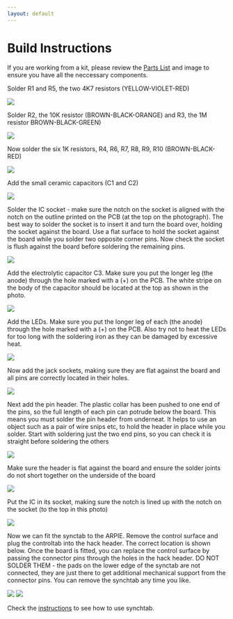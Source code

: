 ```yaml
---
layout: default
---
```


# Build Instructions

If you are working from a kit, please review the [Parts List](kit.html) and image to ensure you have all the neccessary components.<br>


Solder R1 and R5, the two 4K7 resistors (YELLOW-VIOLET-RED)

<img src="img/002.JPG">

Solder R2, the 10K resistor (BROWN-BLACK-ORANGE) and R3, the 1M resistor BROWN-BLACK-GREEN)

<img src="img/003.JPG">

Now solder the six 1K resistors, R4, R6, R7, R8, R9, R10  (BROWN-BLACK-RED) 

<img src="img/004.JPG">

Add the small ceramic capacitors (C1 and C2)

<img src="img/005.JPG">

Solder the IC socket - make sure the notch on the socket is aligned with the notch on the outline printed on the PCB (at the top on the photograph). The best way to solder the socket is to insert it and turn the board over, holding the socket against the board. Use a flat surface to hold the socket against the board while you solder two opposite corner pins. Now check the socket is flush against the board before soldering the remaining pins.

<img src="img/006.JPG">

Add the electrolytic capacitor C3. Make sure you put the longer leg (the anode) through the hole marked with a (+) on the PCB. The white stripe on the body of the capacitor should be located at the top as shown in the photo.

<img src="img/007.JPG">

Add the LEDs. Make sure you put the longer leg of each (the anode) through the hole marked with a (+) on the PCB. Also try not to heat the LEDs for too long with the soldering iron as they can be damaged by excessive heat.

<img src="img/008.JPG">

Now add the jack sockets, making sure they are flat against the board and all pins are correctly located in their holes.

<img src="img/009.JPG">

Next add the pin header. The plastic collar has been pushed to one end of the pins, so the full length of each pin can potrude below the board. This means you must solder the pin header from underneat. It helps to use an object such as a pair of wire snips etc, to hold the header in place while you solder. Start with soldering just the two end pins, so you can check it is straight before soldering the others

<img src="img/010.JPG">

Make sure the header is flat against the board and ensure the solder joints do not short together on the underside of the board

<img src="img/011.JPG">

Put the IC in its socket, making sure the notch is lined up with the notch on the socket (to the top in this photo)

<img src="img/012.JPG">

Now we can fit the synctab to the ARPIE. Remove the control surface and plug the controltab into the hack header. The correct location is shown below. Once the board is fitted, you can replace the control surface by passing the connector pins through the holes in the hack header. DO NOT SOLDER THEM - the pads on the lower edge of the synctab are not connected, they are just there to get additional mechanical support from the connector pins. You can remove the synchtab any time you like.

<img src="img/013.JPG">
<img src="img/014.JPG">

Check the <a href="manual.html">instructions</a> to see how to use synchtab.

